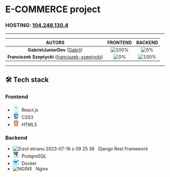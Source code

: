 # E-COMMERCE project

### HOSTING: [104.248.130.4](http://104.248.130.4)
---
|                                           AUTORS                                           |               FRONTEND                |                BACKEND                |
| :----------------------------------------------------------------------------------------: | :-----------------------------------: | :-----------------------------------: |
|                 **GabrielJuniorDev** ([Gabrli](https://github.com/Gabrli))                 | ![100%](https://progress-bar.dev/100) |   ![0%](https://progress-bar.dev/0)   |
| **Franciszek Szeptycki** ([franciszek-szeptycki](https://github.com/franciszek-szeptycki)) |   ![0%](https://progress-bar.dev/0)   | ![100%](https://progress-bar.dev/100) |
---
##  :hammer_and_wrench: Tech stack

### Frontend

- <img src="https://github.com/devicons/devicon/blob/master/icons/react/react-original-wordmark.svg" title="React" alt="React" width="20" height="20"/>&nbsp;  React.js  
- <img src="https://github.com/devicons/devicon/blob/master/icons/css3/css3-plain-wordmark.svg"  title="CSS3" alt="CSS" width="20" height="20"/>&nbsp;  CSS3
- <img src="https://github.com/devicons/devicon/blob/master/icons/html5/html5-plain-wordmark.svg"  title="HTML" alt="HTML5" width="20" height="20"/>&nbsp; HTML5


### Backend

-  <img alt="Zrzut ekranu 2023-07-16 o 09 25 38" src="https://seeklogo.com/images/D/django-logo-4C5ECF7036-seeklogo.com.png" title="Django-Rest-Framework" alt="Django-Rest-Framework" width="20" height="20" /> &nbsp;   Django Rest Framework
- <img src="https://github.com/devicons/devicon/blob/master/icons/postgresql/postgresql-plain-wordmark.svg"  title="postgresql" alt="POSTGREAQL" width="20" height="20"/>&nbsp;    PostgreSQL
- <img src="https://github.com/devicons/devicon/blob/master/icons/docker/docker-plain-wordmark.svg"  title="docker" alt="DOCKER" width="20" height="20"/>&nbsp;  Docker
-  <img src="https://avatars.githubusercontent.com/u/1412239?s=280&v=4" title="nginx" alt="NGINX" width="20" height="20"/> &nbsp; Nginx
